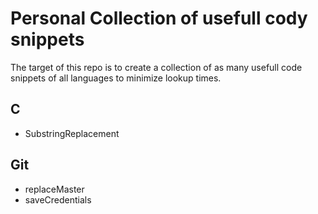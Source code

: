 # Personal Collection of usefull cody snippets

The target of this repo is to create a collection of as many usefull code snippets of all languages to minimize lookup times.

## C

- SubstringReplacement

## Git

- replaceMaster
- saveCredentials



